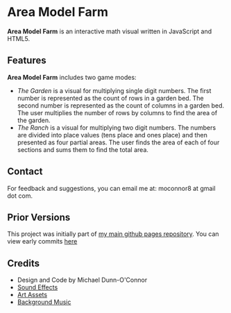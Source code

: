# Area Model Farm

**Area Model Farm** is an interactive math visual written in JavaScript and HTML5.

## Features
**Area Model Farm** includes two game modes:
- *The Garden* is a visual for multiplying single digit numbers. The first number is represented as the count of rows in a garden bed.  The second number is represented as the count of columns in a garden bed.  The user multiplies the number of rows by columns to find the area of the garden.
- *The Ranch* is a visual for multiplying two digit numbers. The numbers are divided into place values (tens place and ones place) and then presented as four partial areas. The user finds the area of each of four sections and sums them to find the total area.

## Contact
For feedback and suggestions, you can email me at: moconnor8 at gmail dot com.

## Prior Versions
This project was initially part of [my main github pages repository](https://dunnoconnor.github.io/).  You can view early commits [here](https://github.com/dunnoconnor/dunnoconnor.github.io)

## Credits
- Design and Code by Michael Dunn-O'Connor
- [Sound Effects](https://scratch.mit.edu/)
- [Art Assets](https://opengameart.org/content/lpc-tile-atlas)
- [Background Music](https://soundcloud.com/sakuragirl_official)